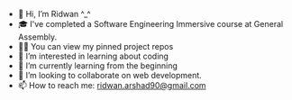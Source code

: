 - 👋 Hi, I’m Ridwan ^_^
- 🎓 I've completed a Software Engineering Immersive course at General Assembly.
- 🧑‍💻 You can view my pinned project repos
- 👀 I’m interested in learning about coding
- 🌱 I’m currently learning from the beginning
- 💞️ I’m looking to collaborate on web development.
- 📫 How to reach me: ridwan.arshad90@gmail.com

<!---
Riddles-sys/Riddles-sys is a ✨ special ✨ repository because its `README.md` (this file) appear

